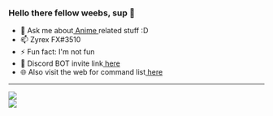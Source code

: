 <h3>Hello there fellow weebs, sup 👋</h3>

<ul>
    <li>💬 Ask me about<a href="https://myanimelist.net/profile/ZyrexFX" target="_blank" > Anime </a>related stuff :D</li>
    <li>📫 Zyrex FX#3510</li>
    <li>⚡ Fun fact: I'm not fun</li>
    <li>🤖 Discord BOT invite link<a href="https://discord.com/oauth2/authorize?client_id=753589173486616749&scope=bot&permissions=36891718" target="_blank"> here</a></li>
    <li>🌐 Also visit the web for command list<a href="https://zyrexfx.github.io/MeguWeb/" target="_blank"> here</a> </li>
</ul>
<hr>
<p>
    <img src="https://i.imgur.com/KEfMEAu.gif"></img>
    <br>
    <img src="https://discord.c99.nl/widget/theme-2/373404212748484608.png">
    </img>
</p>
